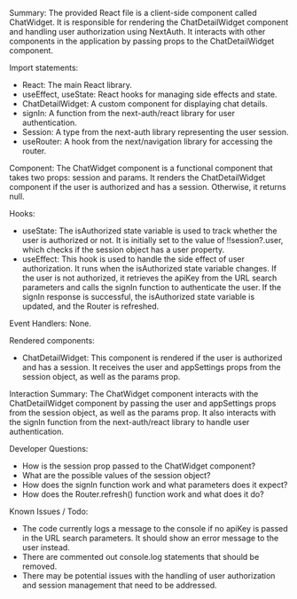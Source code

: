 Summary:
The provided React file is a client-side component called ChatWidget. It is responsible for rendering the ChatDetailWidget component and handling user authorization using NextAuth. It interacts with other components in the application by passing props to the ChatDetailWidget component.

Import statements:
- React: The main React library.
- useEffect, useState: React hooks for managing side effects and state.
- ChatDetailWidget: A custom component for displaying chat details.
- signIn: A function from the next-auth/react library for user authentication.
- Session: A type from the next-auth library representing the user session.
- useRouter: A hook from the next/navigation library for accessing the router.

Component:
The ChatWidget component is a functional component that takes two props: session and params. It renders the ChatDetailWidget component if the user is authorized and has a session. Otherwise, it returns null.

Hooks:
- useState: The isAuthorized state variable is used to track whether the user is authorized or not. It is initially set to the value of !!session?.user, which checks if the session object has a user property.
- useEffect: This hook is used to handle the side effect of user authorization. It runs when the isAuthorized state variable changes. If the user is not authorized, it retrieves the apiKey from the URL search parameters and calls the signIn function to authenticate the user. If the signIn response is successful, the isAuthorized state variable is updated, and the Router is refreshed.

Event Handlers:
None.

Rendered components:
- ChatDetailWidget: This component is rendered if the user is authorized and has a session. It receives the user and appSettings props from the session object, as well as the params prop.

Interaction Summary:
The ChatWidget component interacts with the ChatDetailWidget component by passing the user and appSettings props from the session object, as well as the params prop. It also interacts with the signIn function from the next-auth/react library to handle user authentication.

Developer Questions:
- How is the session prop passed to the ChatWidget component?
- What are the possible values of the session object?
- How does the signIn function work and what parameters does it expect?
- How does the Router.refresh() function work and what does it do?

Known Issues / Todo:
- The code currently logs a message to the console if no apiKey is passed in the URL search parameters. It should show an error message to the user instead.
- There are commented out console.log statements that should be removed.
- There may be potential issues with the handling of user authorization and session management that need to be addressed.